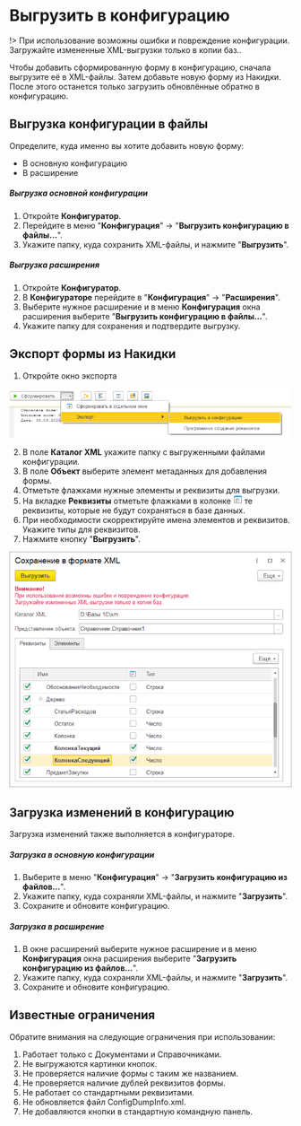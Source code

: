 # Выгрузить в конфигурацию

!> При использование возможны ошибки и повреждение конфигурации. Загружайте измененные XML-выгрузки только в копии баз..

Чтобы добавить сформированную форму в конфигурацию, сначала выгрузите её в XML-файлы. Затем добавьте новую форму из Накидки. После этого останется только загрузить обновлённые обратно в конфигурацию.

## Выгрузка конфигурации в файлы
Определите, куда именно вы хотите добавить новую форму:
* В основную конфигурацию
* В расширение

##### Выгрузка основной конфигурации
1. Откройте **Конфигуратор**.
2. Перейдите в меню "**Конфигурация**" → "**Выгрузить конфигурацию в файлы…**".
3. Укажите папку, куда сохранить XML-файлы, и нажмите "**Выгрузить**".

##### Выгрузка расширения
1. Откройте **Конфигуратор**.
2. В **Конфигураторе** перейдите в "**Конфигурация**" → "**Расширения**".
3. Выберите нужное расширение и в меню **Конфигурация** окна расширения выберите "**Выгрузить конфигурацию в файлы…**".
4. Укажите папку для сохранения и подтвердите выгрузку.

## Экспорт формы из Накидки
1. Откройте окно экспорта

<kbd> ![Выгрузка в конфигурацию](./_images/export-xml.png) </kbd>

2. В поле **Каталог XML** укажите папку с выгруженными файлами конфигурации.
3. В поле **Объект** выберите элемент метаданных для добавления формы.
4. Отметьте флажками нужные элементы и реквизиты для выгрузки.
5. На вкладке **Реквизиты** отметьте флажками в колонке ![Редактор таблицы](./_images/form-icon.png) те реквизиты, которые не будут сохраняться в базе данных.
6. При необходимости скорректируйте имена элементов и реквизитов. Укажите типы для реквизитов.
7. Нажмите кнопку "**Выгрузить**".

<kbd> ![Форма экспорта](./_images/export-xml-form.png) </kbd>

## Загрузка изменений в конфигурацию
Загрузка изменений также выполняется в конфигураторе.

##### Загрузка в основную конфигурации
1. Выберите в меню "**Конфигурация**" → "**Загрузить конфигурацию из файлов…**".
2. Укажите папку, куда сохраняли XML-файлы, и нажмите "**Загрузить**".
3. Сохраните и обновите конфигурацию.

##### Загрузка в расширение
1. В окне расширений выберите нужное расширение и в меню **Конфигурация** окна расширения выберите "**Загрузить конфигурацию из файлов…**".
2. Укажите папку, куда сохраняли XML-файлы, и нажмите "**Загрузить**".
3. Сохраните и обновите конфигурацию.

## Известные ограничения
Обратите внимания на следующие ограничения при использовании:
1. Работает только с Документами и Справочниками.
1. Не выгружаются картинки кнопок.
2. Не проверяется наличие формы с таким же названием.
3. Не проверяется наличие дублей реквизитов формы.
4. Не работает со стандартными реквизитами.
5. Не обновляется файл ConfigDumpInfo.xml.
6. Не добавляются кнопки в стандартную командную панель.